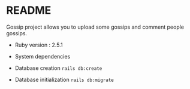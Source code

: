 # README

Gossip project allows you to upload some gossips and comment people gossips.

* Ruby version :
2.5.1

* System dependencies


* Database creation
``` rails db:create ```

* Database initialization
``` rails db:migrate ```